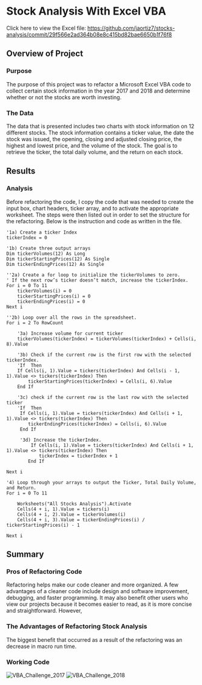 # Stock Analysis With Excel VBA
Click here to view the Excel file: https://github.com/jaortiz7/stocks-analysis/commit/29f566e2ad364b08e8c415bd82bae6650b1f76f8

## Overview of Project
### Purpose
The purpose of this project was to refactor a Microsoft Excel VBA code to collect certain stock information in the year 2017 and 2018 and determine whether or not the stocks are worth investing.

### The Data
The data that is presented includes two charts with stock information on 12 different stocks. The stock information contains a ticker value, the date the stock was issued, the opening, closing and adjusted closing price, the highest and lowest price, and the volume of the stock. The goal is to retrieve the ticker, the total daily volume, and the return on each stock.

## Results
### Analysis
Before refactoring the code, I copy the code that was needed to create the input box, chart headers, ticker array, and to activate the appropriate worksheet. The steps were then listed out in order to set the structure for the refactoring. Below is the instruction and code as written in the file. 

    '1a) Create a ticker Index
    tickerIndex = 0

    '1b) Create three output arrays
    Dim tickerVolumes(12) As Long
    Dim tickerStartingPrices(12) As Single
    Dim tickerEndingPrices(12) As Single
    
    ''2a) Create a for loop to initialize the tickerVolumes to zero.
    ' If the next row’s ticker doesn’t match, increase the tickerIndex.
    For i = 0 To 11
        tickerVolumes(i) = 0
        tickerStartingPrices(i) = 0
        tickerEndingPrices(i) = 0
    Next i
   
    ''2b) Loop over all the rows in the spreadsheet.
    For i = 2 To RowCount
    
        '3a) Increase volume for current ticker
        tickerVolumes(tickerIndex) = tickerVolumes(tickerIndex) + Cells(i, 8).Value
        
        '3b) Check if the current row is the first row with the selected tickerIndex.
        'If  Then
        If Cells(i, 1).Value = tickers(tickerIndex) And Cells(i - 1, 1).Value <> tickers(tickerIndex) Then
            tickerStartingPrices(tickerIndex) = Cells(i, 6).Value
        End If
        
        '3c) check if the current row is the last row with the selected ticker
        'If  Then
         If Cells(i, 1).Value = tickers(tickerIndex) And Cells(i + 1, 1).Value <> tickers(tickerIndex) Then
            tickerEndingPrices(tickerIndex) = Cells(i, 6).Value
         End If

         '3d) Increase the tickerIndex.
             If Cells(i, 1).Value = tickers(tickerIndex) And Cells(i + 1, 1).Value <> tickers(tickerIndex) Then
                tickerIndex = tickerIndex + 1
            End If
    
    Next i
    
    '4) Loop through your arrays to output the Ticker, Total Daily Volume, and Return.
    For i = 0 To 11
        
        Worksheets("All Stocks Analysis").Activate
        Cells(4 + i, 1).Value = tickers(i)
        Cells(4 + i, 2).Value = tickerVolumes(i)
        Cells(4 + i, 3).Value = tickerEndingPrices(i) / tickerStartingPrices(i) - 1
        
    Next i

## Summary
### Pros of Refactoring Code
Refactoring helps make our code cleaner and more organized. A few advantages of a cleaner code include design and software improvement, debugging, and faster programming. It may also benefit other users who view our projects because it becomes easier to read, as it is more concise and straightforward. However, 

### The Advantages of Refactoring Stock Analysis
The biggest benefit that occurred as a result of the refactoring was an decrease in macro run time. 

### Working Code
![VBA_Challenge_2017](https://user-images.githubusercontent.com/114612708/203655070-91638372-4f69-4d66-b9f6-9deb38e0b31d.png)
![VBA_Challenge_2018](https://user-images.githubusercontent.com/114612708/203655083-1b0ccde0-5ada-49c0-ab5f-27fe9803dc0c.png)

